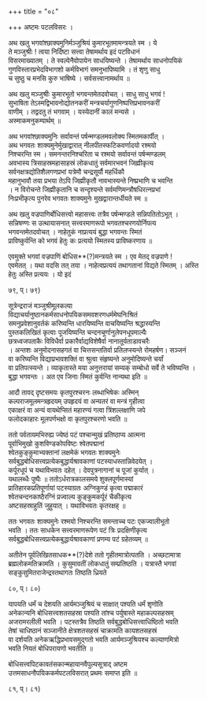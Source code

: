 +++
title = "०८"

+++
अष्टमः पटलविसरः ।  
  
अथ खलु भगवांश्छाक्यमुनिर्मञ्जुश्रियं कुमारभूतमामन्त्रयते स्म । ये   
ते मञ्जुश्रीः ! त्वया निर्दिष्टा सत्त्वा तेषामर्थाय इदं पटविधानं   
विसरमाख्यातम् । ते स्वल्पेनैवोपायेन साधयिष्यन्ते । तेषामर्थाय साधनोपयिकं   
गुणविस्तारप्रभेदविभागशो कर्मविभागं समनुभापिष्यामि । तं शृणु साधु   
च सुष्ठु च मनसि कुरु भाषिष्ये । सर्वसत्त्वानामर्थाय ॥  
  
अथ खलु मञ्जुश्रीः कुमारभूतो भगवन्तमेतदवोचत् । साधु साधु भगवं !   
सुभाषिता तेऽस्मद्विभावनोद्योतनकरीं मन्त्रचर्यागुणनिष्पत्तिप्रभावनकरीं   
वाणीम् । तद्वदतु तं भगवाम् । यस्येदानीं कालं मन्यसे ।   
अस्माकमनुकम्पार्थम् ॥  
  
अथ भगवांश्छाक्यमुनिः सर्वावन्तं पर्षन्मण्डलमवलोक्य स्मितमकार्पीत् ।   
अथ भगवतः शाक्यमुनेर्मुखाद्वारात् नीलपीतस्फटिकवर्णादयो रश्मयो   
निश्चरन्ति स्म । समनन्तरनिश्चरिता च रश्मयो सर्वावन्तं पर्षन्मण्डलम्   
अवभास्य त्रिसाहस्रमहासाहस्रं लोकधातुं सर्वमारभवनं जिह्मीकृत्य   
सर्वनक्षत्रद्योतिशैलगणप्रभां यत्रेमौ चन्द्रसूर्यौ महर्धिकौ   
महानुभावौ तया प्रभया तेऽपि जिह्मीकृतौ नावभास्यन्ते निष्प्रभाणि च भवन्ति   
। न विरोचन्ते जिह्मीकृतानि च सन्दृश्यन्ते सर्वमणिमन्त्रौषधिरत्नप्रभां   
निःप्रभीकृत्य पुनरेव भगवतः शाक्यमुनेः मुखद्वारान्तर्धीयते स्म ॥  
  
अथ खलु वज्रपाणिर्बोधिसत्त्वो महासत्त्वः तत्रैव पर्षन्मण्डले सन्निपतितोऽभूत् ।   
सन्निषण्णः स उत्थायासनात् सत्त्वरमाणरूपो भगवतश्चरणयोर्निपत्य   
भगवन्तमेतदवोचत् । नाहेतुकं नाप्रत्ययं बुद्धा भगवन्तः स्मितं   
प्राविष्कुर्वन्ति को भगवं हेतुः कः प्रत्ययो स्मितस्य प्राविष्करणाय ॥  
  
एवमुक्ते भगवां वज्रपाणिं बोधिस**(?)मन्त्रयते स्म । एव मेतद् वज्रपाणे !   
एवमेतत् । यथा वदसि तत् तया । नाहेत्वप्रत्ययं तथागतानां विद्यते स्मितम् । अस्ति   
हेतुः अस्ति प्रत्ययः । यो इदं   
  
 ७९, प्। ७९)  
  
सूत्रेन्द्रराजं मञ्जुश्रीमूलकल्पा   
विद्याचर्यानुष्ठानकर्मसाधनोपयिकसमवशरणधर्ममेघनिःश्रितं   
समनुप्रवेशानुवर्तकं करिष्यन्ति धारयिष्यन्ति वाचयिष्यन्ति श्रद्धास्यन्ति   
पुस्तकलिखितं कृत्वाः पूजयिष्यन्ति चन्दनचूर्णानुलेपनधूपमाल्यैः   
छत्रध्वजपताकैः विविधैर्वा प्रकारैर्वाद्यविशेषैर्वा नानातूर्यताडावचरैः   
। अन्तशः अनुमोदनासहगतं वा चित्तसन्ततिर्वा प्रतिलप्स्यन्ते रोमहर्षण। सञ्जनं   
वा करिष्यन्ति विद्याप्रभावशक्तिं वा श्रुत्वा संहृष्यन्ते अनुमोदिष्यन्ते चर्यां   
वा प्रतिपत्स्यन्ते । व्याकृतास्ते मया अनुत्तरायां सम्यक् सम्बोधो सर्वे ते भविष्यन्ति ।   
बुद्धा भगवन्तः । अत एव जिनाः स्मितं कुर्वन्ति नान्यथा इति ॥  
  
आदौ तावद् दृष्टसमयः कृतपुरश्चरनः लब्धाभिषेकः अस्मिन्   
कल्पराजमूलमन्त्रहृदयम् उपहृदयं वा अन्यतरं वा मन्त्रं गृहीत्वा   
एकाक्षरं वा अन्यं वायथेप्सितं महारण्यं गत्वा त्रिंशल्लक्षाणि जपे   
फलोदकाहारः मूलपर्णभक्षो वा कृतपुरश्चरणो भवति ॥  
  
ततो पर्वतायमभिरुह्य ज्येष्ठं पटं पश्चान्मुखं प्रतिष्ठाप्य आत्मना   
पूर्वाभिमुखो कुशविण्डकोपविष्टः श्वेतपद्मानां   
श्वेतकुङ्कुमाभ्यक्तानां लक्षमेकं भगवतः शाक्यमुनेः   
सर्वबुद्धबोधिसत्त्वप्रत्येकबुद्धार्यश्रावकाणां पटस्याधस्तान्निवेदयेत् ।   
कर्पूरधूपं च यथाविभवतः दहेत् । देवपुत्रनागानां च पूजां कुर्यात् ।   
यथालब्धैः पुष्पैः ॥ ततोऽर्धरात्रकालसमये शुक्लपूर्णमास्यां   
प्रातिहारकप्रतिपूर्णायां पटस्याग्रतः अग्निकुण्डं कृत्वा पद्माकारं   
श्वेतचन्दनकाष्ठैरग्निं प्रज्वाल्य कुङ्कुमकर्पूरं चैकीकृत्य   
अष्टसहस्राहुतिं जुहुयात् । यथाविभवतः कृतरक्षह् ॥  
  
ततः भगवतः शाक्यमुनेः रश्मयो निश्चरन्ति समन्ताच्च पटः एकज्वालीभूतो   
भवति । ततः साधकेन सत्त्वरमाणरूपेण पटं त्रिः प्रदक्षिणीकृत्य   
सर्वबुद्धबोधिसत्त्वप्रत्येकबुद्धार्यश्रावकाणां प्रणम्य पटं ग्रहेतव्यम् ॥  
  
अतीतेन पूर्वलिखितसाधक**(?)देशे ततो गृहीतमात्रोत्पतति । अच्छटामात्रा   
ब्रह्मलोकमतिक्रामति । कुसुमावतीं लोकधातुं सम्प्रतिष्ठति । यत्रास्तै भगवां   
सङ्कुसुमितराजेन्द्रस्तथागतः तिष्ठति ध्रियते   
  
 ८०, प्। ८०)  
  
यापयति धर्मं च देशयति आर्यमञ्जुश्रियं च साक्षात् पश्यति धर्मं शृणोति   
अनेकान्यनि बोधिसत्त्वशतसहस्रा पश्यति तांश्च पर्युषास्ते महाकल्पसहस्रम्   
अजरामरलीली भवति । पटस्तत्रैव तिष्ठति सर्वबुद्धबोधिसत्त्वाधिष्ठितो भवति   
तेषां चाधिष्ठानं सञ्जानीते क्षेत्रशतसहस्रं चाक्रामति कायशतसहस्रं   
वा दर्शयति अनेकऋद्धिप्रभावसमुद्गतो भवति आर्यमञ्जुश्रियश्च कल्याणमित्रो   
भवति नियतं बोधिपरायणो भवतीति ॥  
  
बोधिसत्त्वपिटकावतंसकान्महायानवैपुल्यसूत्राद् अष्टम   
उत्तमसाधनौपयिककर्मपटलविसरात् प्रथमः समाप्त इति ॥  
  
 ८१, प्। ८१)  
  
